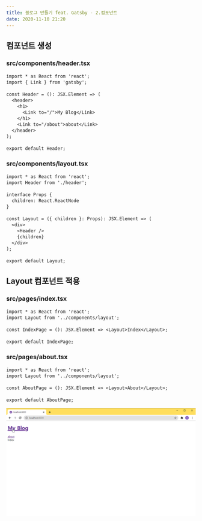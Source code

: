 ```yaml
---
title: 블로그 만들기 feat. Gatsby - 2.컴포넌트
date: 2020-11-10 21:20
---
```


## 컴포넌트 생성

### src/components/header.tsx

```tsx
import * as React from 'react';
import { Link } from 'gatsby';

const Header = (): JSX.Element => (
  <header>
    <h1>
      <Link to="/">My Blog</Link>
    </h1>
    <Link to="/about">about</Link>
  </header>
);

export default Header;
```

### src/components/layout.tsx

```tsx
import * as React from 'react';
import Header from './header';

interface Props {
  children: React.ReactNode
}

const Layout = ({ children }: Props): JSX.Element => (
  <div>
    <Header />
    {children}
  </div>
);

export default Layout;
```

## Layout 컴포넌트 적용

### src/pages/index.tsx

```tsx
import * as React from 'react';
import Layout from '../components/layout';

const IndexPage = (): JSX.Element => <Layout>Index</Layout>;

export default IndexPage;
```

### src/pages/about.tsx

```tsx
import * as React from 'react';
import Layout from '../components/layout';

const AboutPage = (): JSX.Element => <Layout>About</Layout>;

export default AboutPage;
```

![](./1.gif)
